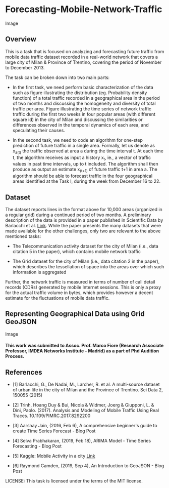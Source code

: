 # Forecasting-Mobile-Network-Traffic

Image

## Overview 

This is a task that is focused on analyzing and forecasting future traffic from mobile data traffic dataset recorded in a real-world network that covers a large city of Milan & Province of Trentino, covering the period of November to December 2013. 

The task can be broken down into two main parts: 

- In the first task, we need perform basic characterization of the data such as figure illustrating the distribution (eg. Probability density function) of a total traffic recorded in a geographical area in the period of two months and discussing the homogeneity and diversity of total traffic per area. Figure illustrating the time series of network traffic traffic during the first two weeks in four popular areas (with different square id) in the city of Milan and discussing the similarities or differences observed in the temporal dynamics of each area, and speculating their causes. 

- In the second task, we need to code an algorithm for one-step prediction of future traffic in a single area. Formally, let us denote as x<sub>a(t)</sub> the traffic observed at area a during the time interval t. At each time t, the algorithm receives as input a history x<sub>t</sub>, ie., a vector of traffic values in past time intervals, up to t included. The algorithm shall then produce as output an estimate x<sub>(t+1)</sub> of future traffic t+1 in area a. The algorithm should be able to forecast traffic in the four geographical areas identified at the Task I, during the week from December 16 to 22.
  
  
## Dataset 

The dataset reports lines in the format above for 10,000 areas (organized in a regular grid) during a continued period of two months.
A preliminary description of the data is provided in a paper published in Scientific Data by Barlacchi et al. [Link](https://www.nature.com/articles/sdata201555). While the paper presents the many datasets that were made available for the other challenges, only two are relevant to the above mentioned tasks:

- The Telecommunication activity dataset for the city of Milan (i.e., data citation 5 in the paper), which contains mobile network traffic

- The Grid dataset for the city of Milan (i.e., data citation 2 in the paper), which describes the tessellation of space into the areas over which such information is aggregated

Further, the network traffic is measured in terms of number of call detail records (CDRs) generated by mobile Internet sessions. This is
only a proxy for the actual traffic volume in bytes, which provides however a decent estimate for the fluctuations of mobile data traffic.

## Representing Geographical Data using Grid GeoJSON 

Image

#### This work was submitted to Assoc. Prof. Marco Fiore (Research Associate Professor, IMDEA Networks Institute - Madrid) as a part of Phd Audition Process. 

## References

- [1] Barlacchi, G., De Nadai, M., Larcher, R. et al. A multi-source dataset of urban life in the city
of Milan and the Province of Trentino. Sci Data 2, 150055 (2015)

- [2] Trinh, Hoang Duy & Bui, Nicola & Widmer, Joerg & Giupponi, L. & Dini, Paolo. (2017). Analysis and Modeling of Mobile Traffic Using Real Traces. 10.1109/PIMRC.2017.8292200

- [3] Aarshay Jain, (2016, Feb 6), A comprehensive beginner's guide to create Time Series Forecast - Blog Post

- [4] Selva Prabhakaran, (2019, Feb 18), ARIMA Model - Time Series Forecasting - Blog Post

- [5] Kaggle: Mobile Activity in a city [Link](https://www.kaggle.com/marcodena/mobile-phone-activity/kernels)

- [6] Raymond Camden, (2019, Sep 4), An Introduction to GeoJSON - Blog Post

LICENSE: This task is licensed under the terms of the MIT license.
